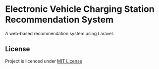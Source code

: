 # Electronic Vehicle Charging Station Recommendation System
A web-based recommendation system using Laravel.

## License
Project is licenced under [MIT License](https://choosealicense.com/licenses/mit)
